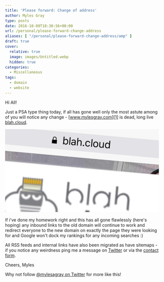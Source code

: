 ```yaml
---
title: 'Please forward: Change of address'
author: Myles Gray
type: posts
date: 2016-10-09T18:30:56+00:00
url: /personal/please-forward-change-address
aliases: [ "/personal/please-forward-change-address/amp" ]
draft: true
cover:
  relative: true
  image: images/Untitled.webp
  hidden: true
categories:
  - Miscellaneous
tags:
  - domain
  - website
---
```


Hi All!

Just a PSA type thing today, if all has gone well only the most astute among of you will notice any change - [www.mylesgray.com][1] is dead, long live [blah.cloud][2].

![New Site URL][3]

If i've done my homework right and this has all gone flawlessly (here's hoping) any inbound links to the old domain will continue to work and redirect everyone to the new domain on exactly the page they were looking for and Google won't dock my rankings for any incoming searches :)

All RSS feeds and internal links have also been migrated as have sitemaps - if you notice any weirdness ping me a message on [Twitter][4] or via the [contact form][5].

Cheers, Myles

Why not follow [@mylesagray on Twitter][6] for more like this!

 [1]: https://www.mylesgray.com
 [2]: https://blah.cloud
 [3]: images/Untitled.png
 [4]: http://twitter.com/mylesagray
 [5]: /contact
 [6]: https://twitter.com/mylesagray
